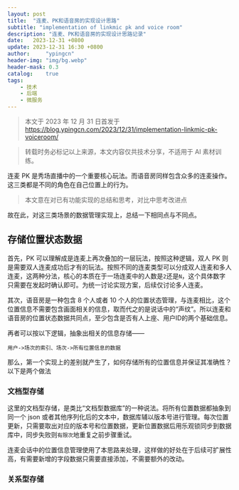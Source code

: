 ```yaml
---
layout: post
title:  "连麦、PK和语音房的实现设计思路"
subtitle: "implementation of linkmic pk and voice room"
description: "连麦、PK和语音房的实现设计思路记录"
date:   2023-12-31 +0800
update: 2023-12-31 16:30 +0800
author:     "ypingcn"
header-img: "img/bg.webp"
header-mask: 0.3
catalog:    true
tags:
    - 技术
    - 后端
    - 微服务
---
```


> 本文于 2023 年 12 月 31 日首发于 https://blog.ypingcn.com/2023/12/31/implementation-linkmic-pk-voiceroom/

> 转载时务必标记以上来源，本文内容仅共技术分享，不适用于 AI 素材训练。

连麦 PK 是秀场直播中的一个重要核心玩法。而语音房同样包含众多的连麦操作。这三类都是不同的角色在自己位置上的行为。

> 本文意在对已有功能实现的总结和思考，对比中思考改进点

故在此，对这三类场景的数据管理实现上，总结一下相同点与不同点。

## 存储位置状态数据

首先，PK 可以理解成是连麦上再次叠加的一层玩法，按照这种逻辑，双人 PK 则是需要双人连麦成功后才有的玩法。按照不同的连麦类型可以分成双人连麦和多人连麦，这两种分法，核心的本质在于一场连麦中的人数是```2```还是```N```，这个具体数字只需要在发起时确认即可。为统一讨论实现方案，后续仅讨论多人连麦。

其次，语音房是一种包含 8 个人或者 10 个人的位置状态管理，与连麦相比，这个位置信息不需要包含画面相关的信息，取而代之的是说话中的“声纹”。所以连麦和语音房的位置状态数据共同点，至少包含是否有人上座、用户ID的两个基础信息。

再者可以按以下逻辑，抽象出相关的信息存储——

``` 用户->场次的索引、场次->所有位置信息的数据 ```

那么，第一个实现上的差别就产生了，如何存储所有的位置信息并保证其准确性？以下是两个做法

### 文档型存储

这里的文档型存储，是类比“文档型数据库”的一种说法。将所有位置数据都抽象到同一个 json 或者其他序列化后的文本中，数据库辅以版本号进行管理。每次位置更新，只需要取出对应的版本号和位置数据，更新位置数据后用乐观锁同步到数据库中，同步失败则```有限次```地重复之前步骤重试。

连麦会话中的位置信息管理使用了本思路来处理，这样做的好处在于后续可扩展性高，有需要新增的字段数据只需要直接添加，不需要额外的改动。

### 关系型存储
